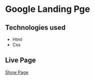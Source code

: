 # Google Landing Pge

## Technologies used 

* Html 
* Css 

## Live Page
[Show Page](https://yasin-aygl.github.io/Google-Landing-Page/)
